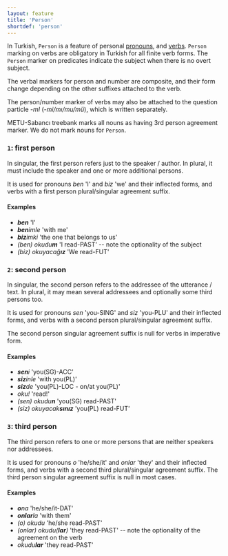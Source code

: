 ```yaml
---
layout: feature
title: 'Person'
shortdef: 'person'
---
```


In Turkish, `Person` is a feature of personal [pronouns](tr-pos/PRON), and [verbs](tr-pos/VERB).
`Person` marking on verbs are obligatory in Turkish for all finite verb forms.
The `Person` marker on predicates indicate the subject when there is
no overt subject.


The verbal markers for person and number are composite, and their form change
depending on the other suffixes attached to the verb.

The person/number marker of verbs may also be attached to the question particle *-mI* (*-mi/mı/mu/mü*), which is written separately.

METU-Sabancı treebank marks all nouns as having 3rd person agreement marker.
We do not mark nouns for `Person`.

### `1`: first person

In singular, the first person refers just to the speaker / author. In
plural, it must include the speaker and one or more additional
persons. 

It is used for pronouns *ben* 'I' and *biz* 'we' and their inflected forms, and verbs with a first person  plural/singular agreement suffix.

#### Examples

* *<b>ben</b>* 'I'
* *<b>ben</b>imle* 'with me'
* *<b>biz</b>imki* 'the one that belongs to us'
* *(ben) okudu<b>m</b>* 'I read-PAST' -- note the optionality of the subject
* *(biz) okuyacağ<b>ız</b>* 'We read-FUT'


### `2`: second person

In singular, the second person refers to the addressee of the
utterance / text. In plural, it may mean several addressees and
optionally some third persons too.

It is used for pronouns *sen* 'you-SING' and *siz* 'you-PLU' and their inflected forms, and verbs with a second person  plural/singular agreement suffix.

The second person singular agreement suffix is null for verbs in imperative form.

#### Examples

* *<b>sen</b>i* 'you(SG)-ACC'
* *<b>siz</b>inle* 'with you(PL)'
* *<b>siz</b>de* 'you(PL)-LOC - on/at you(PL)'
* *oku!* 'read!'
* *(sen) okudu<b>n</b>* 'you(SG) read-PAST'
* *(siz) okuyacak<b>sınız</b>* 'you(PL) read-FUT'


### `3`: third person

The third person refers to one or more persons that are neither
speakers nor addressees.

It is used for pronouns *o* 'he/she/it' and *onlar* 'they' and their inflected forms, and verbs with a second third plural/singular agreement suffix. The third person singular agreement suffix is null in most cases. 

#### Examples

* *<b>o</b>na* 'he/she/it-DAT'
* *<b>onlar</b>la* 'with them'
* *(o) okudu* 'he/she read-PAST'
* *(onlar) okudu(<b>lar</b>)* 'they read-PAST' -- note the optionality of the  agreement on the verb
* *okudu<b>lar</b>* 'they read-PAST'
<!-- Interlanguage links updated Út zář 29 20:31:37 CEST 2020 -->
